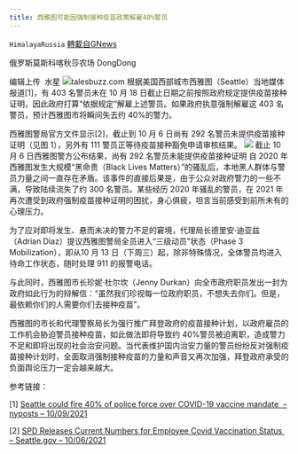 ```yaml
---
title: 西雅图可能因强制接种疫苗政策解雇40%警员
---
```

`HimalayaRussia` [轉載自GNews](https://gnews.org/zh-hans/1584653/)

俄罗斯莫斯科喀秋莎农场   DongDong

编辑上传  水星
![](https://assets.gnews.org/wp-content/uploads/2021/10/S-1.jpg)talesbuzz.com
根据美国西部城市西雅图（Seattle）当地媒体报道[1]，有 403 名警员未在 10 月 18 日截止日期之前按照政府规定提供疫苗接种证明，因此政府打算“依据规定”解雇上述警员。如果政府执意强制解雇这 403 名警员，预计西雅图市将瞬间失去约 40%的警力。

西雅图警局官方文件显示[2]，截止到 10 月 6 日尚有 292 名警员未提供疫苗接种证明（见图 1），另外有 111 警员正等待疫苗接种豁免申请审核结果。
![](https://assets.gnews.org/wp-content/uploads/2021/10/S.png) 截止 10 月 6 日西雅图警方公布结果，尚有 292 名警员未能提供疫苗接种证明
自 2020 年西雅图发生大规模“黑命贵（Black Lives Matters）”的骚乱后，本地黑人群体与警员力量之间一直存在矛盾。该事件的直接后果是，由于公众对政府警力的一些不满，导致陆续流失了约 300 名警员。某些经历 2020 年骚乱的警员，在 2021 年再次遭受到政府强制疫苗接种证明的困扰，身心俱疲，坦言当前感受到前所未有的心理压力。

为了应对即将发生、悬而未决的警力不足的窘境，代理局长德里安·迪亚兹（Adrian Diaz）提议西雅图警局全员进入“三级动员”状态（Phase 3 Mobilization），即从10 月 13 日（下周三）起，除非特殊情况，全体警员均进入待命工作状态，随时处理 911 的报警电话。

与此同时，西雅图市长珍妮·杜尔坎（Jenny Durkan）向全市政府职员发出一封为政府如此行为的辩解信：“虽然我们珍视每一位政府职员，不想失去你们。但是，最依赖你们的人需要你们去接种疫苗”。

西雅图的市长和代理警察局长为强行推广拜登政府的疫苗接种计划，以政府雇员的工作机会胁迫警员接种疫苗，如此做法即将导致约 40%警员被迫离职，造成警力不足和即将出现的社会治安问题。当代表维护国内治安力量的警员纷纷反对强制疫苗接种计划时，全面取消强制接种疫苗的力量和声音又再次加强，拜登政府承受的负面舆论压力一定会越来越大。

参考链接：

[1] [Seattle could fire 40% of police force over COVID-19 vaccine mandate  – nyposts – 10/09/2021](https://nypost.com/2021/10/09/seattle-could-fire-40-of-police-force-over-vaccine-mandate/)

[2] [SPD Releases Current Numbers for Employee Covid Vaccination Status  – Seattle.gov – 10/06/2021](https://spdblotter.seattle.gov/2021/10/06/spd-releases-current-numbers-for-employee-covid-vaccination-status/)
